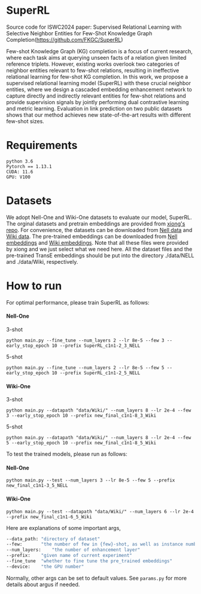 # SuperRL
Source code for ISWC2024 paper: Supervised Relational Learning with Selective Neighbor Entities for Few-Shot Knowledge Graph Completion(https://github.com/FKGC/SuperRL)

Few-shot Knowledge Graph (KG) completion is a focus of current research, where each task aims at querying unseen facts of a relation given limited reference triplets. However, existing works overlook two categories of neighbor entities relevant to few-shot relations, resulting in ineffective relational learning for few-shot KG completion. In this work, we propose a supervised relational learning model (SuperRL) with these crucial neighbor entities, where we design a cascaded embedding enhancement network to capture directly and indirectly relevant entities for few-shot relations and provide supervision signals by jointly performing dual contrastive learning and metric learning. Evaluation in link prediction on two public datasets shows that our method achieves new state-of-the-art results with different few-shot sizes.

# Requirements

```
python 3.6
Pytorch == 1.13.1
CUDA: 11.6
GPU: V100
```

# Datasets

We adopt Nell-One and Wiki-One datasets to evaluate our model, SuperRL.
The orginal datasets and pretrain embeddings are provided from [xiong's repo](https://github.com/xwhan/One-shot-Relational-Learning). 
For convenience, the datasets can be downloaded from [Nell data](https://sites.cs.ucsb.edu/~xwhan/datasets/nell.tar.gz)
and [Wiki data](https://sites.cs.ucsb.edu/~xwhan/datasets/wiki.tar.gz). 
The pre-trained embeddings can be downloaded from [Nell embeddings](https://drive.google.com/file/d/1XXvYpTSTyCnN-PBdUkWBXwXBI99Chbps/view?usp=sharing)
 and [Wiki embeddings](https://drive.google.com/file/d/1_3HBJde2KVMhBgJeGN1-wyvW88gRU1iL/view?usp=sharing).
Note that all these files were provided by xiong and we just select what we need here. 
All the dataset files and the pre-trained TransE embeddings should be put into the directory ./data/NELL and ./data/Wiki, respectively.

# How to run
For optimal performance, please train SuperRL as follows:

#### Nell-One
3-shot
```
python main.py --fine_tune --num_layers 2 --lr 8e-5 --few 3 --early_stop_epoch 10 --prefix SuperRL_c1n1-2_3_NELL
```

5-shot
```
python main.py --fine_tune --num_layers 2 --lr 8e-5 --few 5 --early_stop_epoch 10 --prefix SuperRL_c1n1-2_5_NELL
```

#### Wiki-One
3-shot
```
python main.py --datapath "data/Wiki/" --num_layers 8 --lr 2e-4 --few 3 --early_stop_epoch 10 --prefix new_final_c1n1-8_3_Wiki
```

5-shot
```
python main.py --datapath "data/Wiki/" --num_layers 8 --lr 2e-4 --few 5 --early_stop_epoch 10 --prefix new_final_c1n1-8_5_Wiki
```

To test the trained models, please run as follows:

#### Nell-One

```
python main.py --test --num_layers 3 --lr 8e-5 --few 5 --prefix new_final_c1n1-3_5_NELL
```

#### Wiki-One

```
python main.py --test --datapath "data/Wiki/" --num_layers 6 --lr 2e-4 --prefix new_final_c1n1-6_5_Wiki
```

Here are explanations of some important args,

```bash
--data_path: "directory of dataset"
--few:       "the number of few in {few}-shot, as well as instance number in support set"
--num_layers:    "the number of enhancement layer"
--prefix:    "given name of current experiment"
--fine_tune  "whether to fine tune the pre_trained embeddings"
--device:    "the GPU number"
```

Normally, other args can be set to default values. See ``params.py`` for more details about argus if needed.

